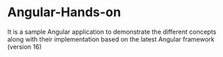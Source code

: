 # Angular-Hands-on
It is a sample Angular application to demonstrate the different concepts along with their implementation based on the latest Angular framework (version 16)
